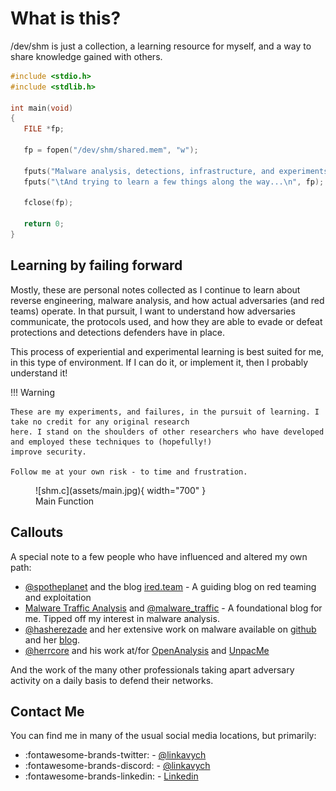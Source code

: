 # What is this? 

/dev/shm is just a collection, a learning resource for myself, and a way to share knowledge
gained with others. 

```c
#include <stdio.h>
#include <stdlib.h>

int main(void)
{
   FILE *fp;

   fp = fopen("/dev/shm/shared.mem", "w");

   fputs("Malware analysis, detections, infrastructure, and experiments...\n\n", fp);
   fputs("\tAnd trying to learn a few things along the way...\n", fp);

   fclose(fp);

   return 0;
}
```

## Learning by failing forward

Mostly, these are personal notes collected as I continue to learn about reverse engineering, malware analysis,
and how actual adversaries (and red teams) operate. In that pursuit, I want to understand how adversaries communicate,
the protocols used, and how they are able to evade or defeat protections and detections defenders have in place.

This process of experiential and experimental learning is best suited for me, in this type of environment.
If I can do it, or implement it, then I probably understand it!

!!! Warning
    
    These are my experiments, and failures, in the pursuit of learning. I take no credit for any original research
    here. I stand on the shoulders of other researchers who have developed and employed these techniques to (hopefully!)
    improve security.

    Follow me at your own risk - to time and frustration.

<figure markdown>
  ![shm.c](assets/main.jpg){ width="700" }
  <figcaption> Main Function</figcaption>
</figure>

## Callouts

A special note to a few people who have influenced and altered my own path:

- [@spotheplanet](https://twitter.com/spotheplanet) and the blog [ired.team](https://www.ired.team/) - A guiding blog on red teaming and exploitation
- [Malware Traffic Analysis](https://www.malware-traffic-analysis.net/) and [@malware_traffic](https://twitter.com/malware_traffic) - A foundational blog for me. Tipped off my interest in malware analysis.
- [@hasherezade](https://twitter.com/haserezade) and her extensive work on malware available on [github](https://github.com/hasherezade/) and her [blog](https://hasherezade.github.io/).
- [@herrcore](https://twitter.com/herrcore) and his work at/for [OpenAnalysis](https://www.openanalysis.net/) and [UnpacMe](https://www.unpac.me/#/)

And the work of the many other professionals taking apart adversary activity on a daily basis to defend their networks.

## Contact Me

You can find me in many of the usual social media locations, but primarily:

- :fontawesome-brands-twitter: - [@linkavych](https://twitter.com/linkavych)
- :fontawesome-brands-discord: - [@linkavych](https://discordapp.com/users/linkavych#8928)
- :fontawesome-brands-linkedin: - [Linkedin](https://www.linkedin.com/in/adamvlink)
